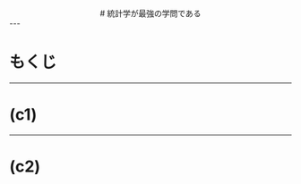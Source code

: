 <div style="text-align: center;">
# 統計学が最強の学問である 
</div>

<div style="text-align: left;">
---

# もくじ

---

# (c1)

---

# (c2)

</div>
